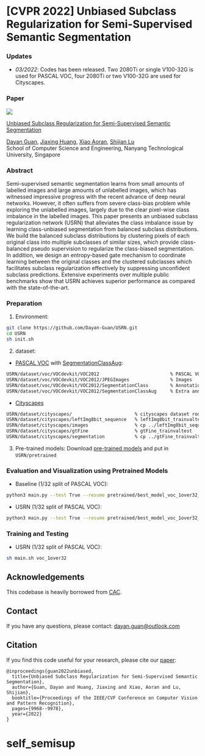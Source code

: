 # [CVPR 2022] Unbiased Subclass Regularization for Semi-Supervised Semantic Segmentation

### Updates
- *03/2022*: Codes has been released. Two 2080Ti or single V100-32G is used for PASCAL VOC, four 2080Ti or two V100-32G are used for Cityscapes.


### Paper
![](./teaser.jpg)

[Unbiased Subclass Regularization for Semi-Supervised Semantic Segmentation](https://dayan-guan.github.io/pub/USRN.pdf)

[Dayan Guan](https://scholar.google.com/citations?user=9jp9QAsAAAAJ&hl=en), [Jiaxing Huang](https://scholar.google.com/citations?user=czirNcwAAAAJ&hl=en&oi=ao),  [Xiao Aoran](https://scholar.google.com/citations?user=yGKsEpAAAAAJ&hl=en), [Shijian Lu](https://scholar.google.com/citations?user=uYmK-A0AAAAJ&hl=en)  
 School of Computer Science and Engineering, Nanyang Technological University, Singapore  

### Abstract
Semi-supervised semantic segmentation learns from small amounts of labelled images and large amounts of unlabelled images, which has witnessed impressive progress with the recent advance of deep neural networks. However, it often suffers from severe class-bias problem while exploring the unlabelled images, largely due to the clear pixel-wise class imbalance in the labelled images. This paper presents an unbiased subclass regularization network (USRN) that alleviates the class imbalance issue by learning class-unbiased segmentation from balanced subclass distributions. We build the balanced subclass distributions by clustering pixels of each original class into multiple subclasses of similar sizes, which provide class-balanced pseudo supervision to regularize the class-biased segmentation. In addition, we design an entropy-based gate mechanism to coordinate learning between the original classes and the clustered subclasses which facilitates subclass regularization effectively by suppressing unconfident subclass predictions. Extensive experiments over multiple public benchmarks show that USRN achieves superior performance as compared with the state-of-the-art.

### Preparation 
1. Environment:
```bash
git clone https://github.com/Dayan-Guan/USRN.git
cd USRN
sh init.sh
```

2. dataset:
* [PASCAL VOC](http://host.robots.ox.ac.uk/pascal/VOC/voc2012/VOCtrainval_11-May-2012.tar) with [SegmentationClassAug](https://www.dropbox.com/s/oeu149j8qtbs1x0/SegmentationClassAug.zip?dl=0): 
```bash
USRN/dataset/voc/VOCdevkit/VOC2012                          % PASCAL VOC 2012 dataset root
USRN/dataset/voc/VOCdevkit/VOC2012/JPEGImages               % Images
USRN/dataset/voc/VOCdevkit/VOC2012/SegmentationClass        % Annotations
USRN/dataset/voc/VOCdevkit/VOC2012/SegmentationClassAug     % Extra annotations
```

* [Cityscapes](https://www.cityscapes-dataset.com/)
```bash
USRN/dataset/cityscapes/                       % cityscapes dataset root
USRN/dataset/cityscapes/leftImg8bit_sequence   % leftImg8bit_trainvaltest
USRN/dataset/cityscapes/images                 % cp ../leftImg8bit_sequence/train/*/* ./images/train/
USRN/dataset/cityscapes/gtFine                 % gtFine_trainvaltest
USRN/dataset/cityscapes/segmentation           % cp ../gtFine_trainvaltest/train/*/* ./segmentation/train/
```

3. Pre-trained models:
Download [pre-trained models](https://github.com/Dayan-Guan/USRN/releases/tag/Latest) and put in ```USRN/pretrained```

### Evaluation and Visualization using Pretrained Models
* Baseline (1/32 split of PASCAL VOC): 
```bash
python3 main.py --test True --resume pretrained/best_model_voc_1over32_baseline.pth --config configs/voc_1over32_baseline.json
```

* USRN (1/32 split of PASCAL VOC): 
```bash
python3 main.py --test True --resume pretrained/best_model_voc_1over32_usrn.pth --config configs/voc_1over32_usrn.json
```

### Training and Testing
* USRN (1/32 split of PASCAL VOC): 
```bash
sh main.sh voc_1over32
```

## Acknowledgements
This codebase is heavily borrowed from [CAC](https://github.com/dvlab-research/Context-Aware-Consistency).

## Contact
If you have any questions, please contact: dayan.guan@outlook.com

## Citation
If you find this code useful for your research, please cite our [paper](https://arxiv.org/abs/2203.10026):

```
@inproceedings{guan2022unbiased,
  title={Unbiased Subclass Regularization for Semi-Supervised Semantic Segmentation},
  author={Guan, Dayan and Huang, Jiaxing and Xiao, Aoran and Lu, Shijian},
  booktitle={Proceedings of the IEEE/CVF Conference on Computer Vision and Pattern Recognition},
  pages={9968--9978},
  year={2022}
}
```
# self_semisup
